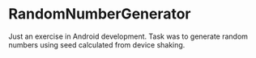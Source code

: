 RandomNumberGenerator
=====================

Just an exercise in Android development. Task was to generate random numbers using seed calculated from device shaking.
